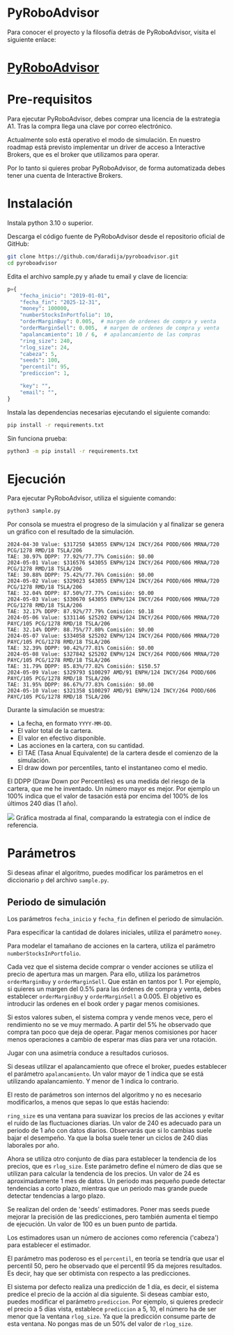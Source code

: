 # PyRoboAdvisor

Para conocer el proyecto y la filosofía detrás de PyRoboAdvisor, visita el siguiente enlace:
# [PyRoboAdvisor](https://pyroboadvisor.com)

# Pre-requisitos
Para ejecutar PyRoboAdvisor, debes comprar una licencia de la estrategia A1.
Tras la compra llega una clave por correo electrónico.

Actualmente solo está operativo el modo de simulación. 
En nuestro roadmap está previsto implementar un driver de acceso a Interactive Brokers, que es el broker que utilizamos para operar.

Por lo tanto si quieres probar PyRoboAdvisor, de forma automatizada debes tener una cuenta de Interactive Brokers.

# Instalación

Instala python 3.10 o superior.

Descarga el código fuente de PyRoboAdvisor desde el repositorio oficial de GitHub:

```bash
git clone https://github.com/daradija/pyroboadvisor.git
cd pyroboadvisor
```

Edita el archivo sample.py y añade tu email y clave de licencia:

```python
p={
    "fecha_inicio": "2019-01-01",
    "fecha_fin": "2025-12-31",
    "money": 100000,
    "numberStocksInPortfolio": 10,
    "orderMarginBuy": 0.005,  # margen de ordenes de compra y venta
    "orderMarginSell": 0.005,  # margen de ordenes de compra y venta
    "apalancamiento": 10 / 6,  # apalancamiento de las compras
    "ring_size": 240,
    "rlog_size": 24,
    "cabeza": 5,
    "seeds": 100,
    "percentil": 95,
    "prediccion": 1,

    "key": "",
    "email": "",
}
```

Instala las dependencias necesarias ejecutando el siguiente comando:

```bash
pip install -r requirements.txt
``` 

Sin funciona prueba:
```bash
python3 -m pip install -r requirements.txt
```

# Ejecución
Para ejecutar PyRoboAdvisor, utiliza el siguiente comando:
```bash
python3 sample.py
````

Por consola se muestra el progreso de la simulación y al finalizar se genera un 
gráfico con el resultado de la simulación.

```console
2024-04-30 Value: $317250 $43055 ENPH/124 INCY/264 PODD/606 MRNA/720 PCG/1278 RMD/18 TSLA/206 
TAE: 30.97% DDPP: 77.92%/77.77% Comisión: $0.00
2024-05-01 Value: $316576 $43055 ENPH/124 INCY/264 PODD/606 MRNA/720 PCG/1278 RMD/18 TSLA/206 
TAE: 30.88% DDPP: 75.42%/77.76% Comisión: $0.00
2024-05-02 Value: $329023 $43055 ENPH/124 INCY/264 PODD/606 MRNA/720 PCG/1278 RMD/18 TSLA/206 
TAE: 32.04% DDPP: 87.50%/77.77% Comisión: $0.00
2024-05-03 Value: $330670 $43055 ENPH/124 INCY/264 PODD/606 MRNA/720 PCG/1278 RMD/18 TSLA/206 
TAE: 32.17% DDPP: 87.92%/77.79% Comisión: $0.18
2024-05-06 Value: $331146 $25202 ENPH/124 INCY/264 PODD/606 MRNA/720 PAYC/105 PCG/1278 RMD/18 TSLA/206 
TAE: 32.14% DDPP: 88.75%/77.80% Comisión: $0.00
2024-05-07 Value: $334058 $25202 ENPH/124 INCY/264 PODD/606 MRNA/720 PAYC/105 PCG/1278 RMD/18 TSLA/206 
TAE: 32.39% DDPP: 90.42%/77.81% Comisión: $0.00
2024-05-08 Value: $327842 $25202 ENPH/124 INCY/264 PODD/606 MRNA/720 PAYC/105 PCG/1278 RMD/18 TSLA/206 
TAE: 31.79% DDPP: 85.83%/77.82% Comisión: $150.57
2024-05-09 Value: $329793 $100297 AMD/91 ENPH/124 INCY/264 PODD/606 PAYC/105 PCG/1278 RMD/18 TSLA/206 
TAE: 31.95% DDPP: 86.67%/77.83% Comisión: $0.00
2024-05-10 Value: $321358 $100297 AMD/91 ENPH/124 INCY/264 PODD/606 PAYC/105 PCG/1278 RMD/18 TSLA/206 
````
Durante la simulación se muestra:
- La fecha, en formato `YYYY-MM-DD`.
- El valor total de la cartera.
- El valor en efectivo disponible.
- Las acciones en la cartera, con su cantidad.
- El TAE (Tasa Anual Equivalente) de la cartera desde el comienzo de la simulación.
- El draw down por percentiles, tanto el instantaneo como el medio.

El DDPP (Draw Down por Percentiles) es una medida del riesgo de la cartera, que me he inventado. Un número mayor es mejor. Por ejemplo un 100% indica que el valor de tasación está por encima del 100% de los últimos 240 días (1 año).

![](assets/17506106676794.jpg)
Gráfica mostrada al final, comparando la estrategia con el índice de referencia.

# Parámetros

Si deseas afinar el algoritmo, puedes modificar los parámetros en el diccionario `p` del archivo `sample.py`.

## Periodo de simulación
Los parámetros `fecha_inicio` y `fecha_fin` definen el periodo de simulación.

Para especificar la cantidad de dolares iniciales, utiliza el parámetro `money`.

Para modelar el tamañano de acciones en la cartera, utiliza el parámetro `numberStocksInPortfolio`.

Cada vez que el sistema decide comprar o vender acciones se utiliza el precio de apertura mas un margen. Para ello, utiliza los parámetros `orderMarginBuy` y `orderMarginSell`. Que están en tantos por 1. Por ejemplo, si quieres un margen del 0.5% para las órdenes de compra y venta, debes establecer `orderMarginBuy` y `orderMarginSell` a 0.005.
El objetivo es introducir las ordenes en el book order y pagar menos comisiones.

Si estos valores suben, el sistema compra y vende menos vece, pero el rendimiento no se ve muy mermado. A partir del 5% he observado que compra tan poco que deja de operar. Pagar menos comisiones por hacer menos operaciones a cambio de esperar mas días para ver una rotación. 

Jugar con una asimetría conduce a resultados curiosos.

Si deseas utilizar el apalancamiento que ofrece el broker, puedes establecer el parámetro `apalancamiento`. Un valor mayor de 1 indica que se está utilizando apalancamiento. Y menor de 1 indica lo contrario. 

El resto de parámetros son internos del algoritmo y no es necesario modificarlos, a menos que sepas lo que estás haciendo:

`ring_size` es una ventana para suavizar los precios de las acciones y evitar el ruido de las fluctuaciones diarias. Un valor de 240 es adecuado para un periodo de 1 año con datos diarios. Observarás que si lo cambias suele bajar el desempeño. Ya que la bolsa suele tener un ciclos de 240 días laborales por año.

Ahora se utiliza otro conjunto de días para establecer la tendencia de los precios, que es `rlog_size`. Este parámetro define el número de días que se utilizan para calcular la tendencia de los precios. Un valor de 24 es aproximadamente 1 mes de datos. Un periodo mas pequeño puede detectar tendencias a corto plazo, mientras que un periodo mas grande puede detectar tendencias a largo plazo.

Se realizan del orden de 'seeds' estimadores. Poner mas seeds puede mejorar la precisión de las predicciones, pero también aumenta el tiempo de ejecución. Un valor de 100 es un buen punto de partida.

Los estimadores usan un número de acciones como referencia ('cabeza') para establecer el estimador.  

El parámetro mas poderoso es el `percentil`, en teoría se tendría que usar el percentil 50, pero he observado que el percentil 95 da mejores resultados. Es decir, hay que ser obtimista con respecto a las predicciones. 

El sistema por defecto realiza una predicción de 1 día, es decir, el sistema predice el precio de la acción al día siguiente. Si deseas cambiar esto, puedes modificar el parámetro `prediccion`. Por ejemplo, si quieres predecir el precio a 5 días vista, establece `prediccion` a 5, 10, el número ha de ser menor que la ventana `rlog_size`. Ya que la predicción consume parte de esta ventana. No pongas mas de un 50% del valor de `rlog_size`.